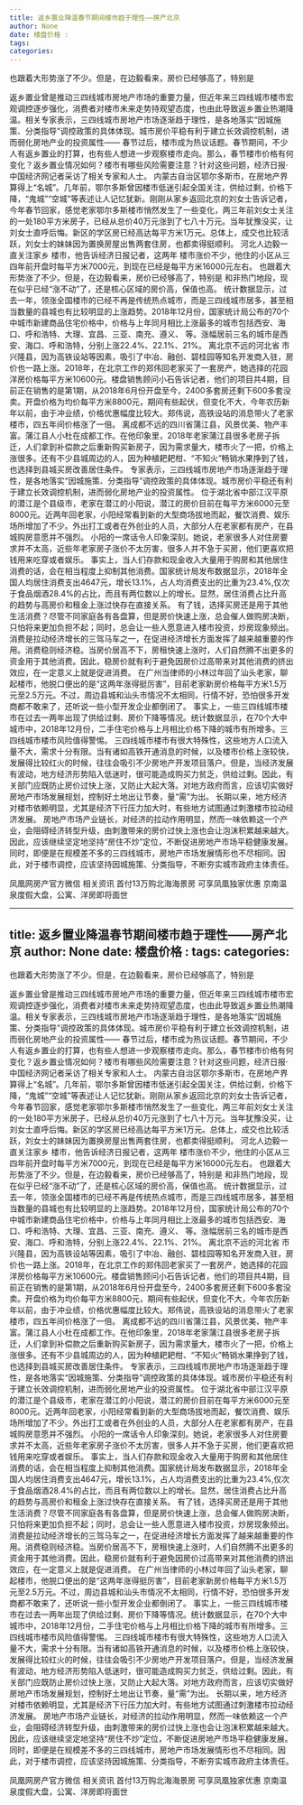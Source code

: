 ```yaml
---
title: 返乡置业降温春节期间楼市趋于理性——房产北京
author: None
date: 楼盘价格 : 
tags: 
categories: 
---
```

也跟着大形势涨了不少。但是，在边毅看来，房价已经够高了，特别是
<!-- more -->
返乡置业曾是推动三四线城市房地产市场的重要力量，但近年来三四线城市楼市宏观调控逐步强化，消费者对楼市未来走势持观望态度，也由此导致返乡置业热潮降温。相关专家表示，三四线城市房地产市场逐渐趋于理性，是各地落实“因城施策、分类指导”调控政策的具体体现。城市房价平稳有利于建立长效调控机制，进而弱化房地产业的投资属性——
春节过后，楼市成为热议话题。春节期间，不少人有返乡置业的打算，也有些人想进一步观察楼市走向。那么，春节楼市价格有何变化？返乡置业情况如何？楼市有哪些风险需要注意？针对这些问题，经济日报·中国经济网记者采访了相关专家和人士。
内蒙古自治区鄂尔多斯市，在房地产界算得上“名城”。几年前，鄂尔多斯曾因楼市低迷引起全国关注，供给过剩，价格下降，“鬼城”“空城”等表述让人记忆犹新。刚刚从家乡返回北京的刘女士告诉记者，今年春节回家，感觉老家鄂尔多斯楼市悄然发生了一些变化，两三年前刘女士关注的一处180平方米房子，已经从总价40万元涨到了七八十万元。当年犹豫没买，让刘女士直呼后悔。新区的学区房已经高达每平方米1万元。总体上，成交也比较活跃，刘女士的妹妹因为置换房屋出售两套住房，也都卖得挺顺利。
河北人边毅一直关注家乡
楼市，他告诉经济日报记者，这两年
楼市涨价不少，他住的小区从三四年前开盘时每平方米7000元，到现在已经是每平方米16000元左右。
也跟着大形势涨了不少。但是，在边毅看来，房价已经够高了，特别是
和非热门地段，现在似乎已经“涨不动”了，还是核心区域的房价高，保值也高。
统计数据显示，过去一年，领涨全国楼市的已经不再是传统热点城市，而是三四线城市居多，甚至相当数量的县城也有比较明显的上涨趋势。2018年12月份，国家统计局公布的70个中城市新建商品住宅价格中，价格与上年同月相比上涨最多的城市包括西安、海口、呼和浩特、大理、宜昌、三亚、南充、遵义、
等。涨幅居前三名的城市是西安、海口、呼和浩特，分别上涨22.4%、22.1%、21%。
离北京不远的河北省
市兴隆县，因为高铁设站等因素，吸引了中冶、融创、碧桂园等知名开发商入驻，房价也一路上涨。2018年，在北京工作的郑伟回老家买了一套房产，她选择的花园洋房价格每平方米10600元。楼盘销售顾问小石告诉记者，他们的项目共4期，目前正在销售的是第1期，从2018年6月份开盘至今，2400多套房还剩下600多套没卖。开盘价格为均价每平方米8800元，期间有些起伏，但变化不大，今年农历新年以前，由于冲业绩，价格优惠幅度比较大。郑伟说，高铁设站的消息带火了老家楼市，四五年间价格涨了一倍。
离成都不远的四川省蒲江县，风景优美、物产丰富。蒲江县人小杜在成都工作。在他印象里，2018年老家蒲江县很多老房子拆迁，人们拿到补偿款之后重新购买新房子，因为需求量大，楼市火了一把，价格上涨很多。还有不少县城周边的人，因为种植耙耙柑、“不知火”畅销水果挣到了钱，也选择到县城买房改善居住条件。
专家表示，三四线城市房地产市场逐渐趋于理性，是各地落实“因城施策、分类指导”调控政策的具体体现。城市房价平稳还有利于建立长效调控机制，进而弱化房地产业的投资属性。
位于湖北省中部江汉平原的潜江是个县级市，老家在潜江的小阳说，潜江的房价目前在每平方米6000元至8000元。近两年回老家，小阳经常看到新的大型商场拔地而起，餐饮消费、娱乐场所增加了不少。外出打工或者在外创业的人员，大部分人在老家都有房产，在县城购房意愿并不强烈。
小阳的一席话令人印象深刻。她说，老家很多人对住房要求并不太高，近些年老家房子涨价不太厉害，很多人并不急于买房，他们更喜欢把钱用来吃穿或者娱乐。
事实上，当人们存款和现金收入大量用于购房和其他居住消费的话，会在相当程度上抑制其他消费。国家统计局发布数据显示，2018年全国人均居住消费支出4647元，增长13.1%，占人均消费支出的比重为23.4%,仅次于食品烟酒28.4%的占比，而且有两位数以上的增长。显然，居住消费占比升高的趋势与高房价和租金上涨过快存在直接关系。
有了钱，选择买房还是用于其他生活消费？尽管不同家庭各有各盘算，但是房价快速上涨，总会催人做购房决断，只怕将来更加负担不起；同时，总会让一些人愿意进入楼市投资，炒房现象频出。
消费是拉动经济增长的三驾马车之一，在促进经济增长方面发挥了越来越重要的作用。消费稳则经济稳。当房价居高不下，房租快速上涨时，人们自然腾不出更多的资金用于其他消费。因此，稳房价就有利于避免因房价过高带来对其他消费的挤出效应，在一定意义上就是促进消费。
在广州当律师的小林过年回了汕头老家，聊起楼市，他脱口便出的是“这两年涨得挺厉害”，目前老家新房价格每平方米1.5万元至2.5万元。不过，周边县城和汕头市情况不太相同，行情不好，恐怕很多开发商都不敢来了，还听说一些小型开发企业都倒闭了。
事实上，一些三四线城市楼市在过去一两年出现了供给过剩、房价下降等情况。统计数据显示，在70个大中城市中，2018年12月份，二手住宅价格与上月相比价格下降的城市有所增多。三四线城市楼市风险值得警惕。
三四线城市楼市有很大特殊性，这些地方人口流入量不大，需求十分有限。当有诸如高铁开通消息的时候，以及楼市价格上涨较快，发展得比较红火的时候，往往会吸引不少房地产开发项目落户。但是，当经济发展有波动，地方经济形势陷入低迷时，很可能造成购买力贫乏，供给过剩。因此，有关部门应既防止房价过快上涨，又防止大起大落。对地方政府而言，应该切实做好房地产市场发展规划，控制好土地出让节奏，量“需”为出。
长期以来，地方经济对楼市依赖明显，尤其是经济下行压力加大时，有些地方试图通过刺激楼市拉动经济发展。
房地产市场产业链长，对经济的拉动作用明显，然而一味依赖这一个产业，会阻碍经济转型升级，由刺激带来的房价过快上涨也会让泡沫积累越来越大。因此，应该继续坚定地坚持“房住不炒”定位，不断促进房地产市场平稳健康发展。
同时，即便是在规模差不多的三四线城市，房地产市场发展情形也不尽相同。因此，对于楼市调控，应该坚持因城施策、分类指导，不断夯实城市政府主体责任。
                        
                        
                        
                        
                                        
                    
                    
                
                    
                    
                    
                
                    
                
凤凰网房产官方微信
相关资讯
首付13万购北海海景房 可享凤凰独家优惠
京南温泉度假大盘，公寓、洋房即将面世
	                        
	                    
	                        
	                    
---
title: 返乡置业降温春节期间楼市趋于理性——房产北京
author: None
date: 楼盘价格 : 
tags: 
categories: 
---
也跟着大形势涨了不少。但是，在边毅看来，房价已经够高了，特别是
<!-- more -->
返乡置业曾是推动三四线城市房地产市场的重要力量，但近年来三四线城市楼市宏观调控逐步强化，消费者对楼市未来走势持观望态度，也由此导致返乡置业热潮降温。相关专家表示，三四线城市房地产市场逐渐趋于理性，是各地落实“因城施策、分类指导”调控政策的具体体现。城市房价平稳有利于建立长效调控机制，进而弱化房地产业的投资属性——
春节过后，楼市成为热议话题。春节期间，不少人有返乡置业的打算，也有些人想进一步观察楼市走向。那么，春节楼市价格有何变化？返乡置业情况如何？楼市有哪些风险需要注意？针对这些问题，经济日报·中国经济网记者采访了相关专家和人士。
内蒙古自治区鄂尔多斯市，在房地产界算得上“名城”。几年前，鄂尔多斯曾因楼市低迷引起全国关注，供给过剩，价格下降，“鬼城”“空城”等表述让人记忆犹新。刚刚从家乡返回北京的刘女士告诉记者，今年春节回家，感觉老家鄂尔多斯楼市悄然发生了一些变化，两三年前刘女士关注的一处180平方米房子，已经从总价40万元涨到了七八十万元。当年犹豫没买，让刘女士直呼后悔。新区的学区房已经高达每平方米1万元。总体上，成交也比较活跃，刘女士的妹妹因为置换房屋出售两套住房，也都卖得挺顺利。
河北人边毅一直关注家乡
楼市，他告诉经济日报记者，这两年
楼市涨价不少，他住的小区从三四年前开盘时每平方米7000元，到现在已经是每平方米16000元左右。
也跟着大形势涨了不少。但是，在边毅看来，房价已经够高了，特别是
和非热门地段，现在似乎已经“涨不动”了，还是核心区域的房价高，保值也高。
统计数据显示，过去一年，领涨全国楼市的已经不再是传统热点城市，而是三四线城市居多，甚至相当数量的县城也有比较明显的上涨趋势。2018年12月份，国家统计局公布的70个中城市新建商品住宅价格中，价格与上年同月相比上涨最多的城市包括西安、海口、呼和浩特、大理、宜昌、三亚、南充、遵义、
等。涨幅居前三名的城市是西安、海口、呼和浩特，分别上涨22.4%、22.1%、21%。
离北京不远的河北省
市兴隆县，因为高铁设站等因素，吸引了中冶、融创、碧桂园等知名开发商入驻，房价也一路上涨。2018年，在北京工作的郑伟回老家买了一套房产，她选择的花园洋房价格每平方米10600元。楼盘销售顾问小石告诉记者，他们的项目共4期，目前正在销售的是第1期，从2018年6月份开盘至今，2400多套房还剩下600多套没卖。开盘价格为均价每平方米8800元，期间有些起伏，但变化不大，今年农历新年以前，由于冲业绩，价格优惠幅度比较大。郑伟说，高铁设站的消息带火了老家楼市，四五年间价格涨了一倍。
离成都不远的四川省蒲江县，风景优美、物产丰富。蒲江县人小杜在成都工作。在他印象里，2018年老家蒲江县很多老房子拆迁，人们拿到补偿款之后重新购买新房子，因为需求量大，楼市火了一把，价格上涨很多。还有不少县城周边的人，因为种植耙耙柑、“不知火”畅销水果挣到了钱，也选择到县城买房改善居住条件。
专家表示，三四线城市房地产市场逐渐趋于理性，是各地落实“因城施策、分类指导”调控政策的具体体现。城市房价平稳还有利于建立长效调控机制，进而弱化房地产业的投资属性。
位于湖北省中部江汉平原的潜江是个县级市，老家在潜江的小阳说，潜江的房价目前在每平方米6000元至8000元。近两年回老家，小阳经常看到新的大型商场拔地而起，餐饮消费、娱乐场所增加了不少。外出打工或者在外创业的人员，大部分人在老家都有房产，在县城购房意愿并不强烈。
小阳的一席话令人印象深刻。她说，老家很多人对住房要求并不太高，近些年老家房子涨价不太厉害，很多人并不急于买房，他们更喜欢把钱用来吃穿或者娱乐。
事实上，当人们存款和现金收入大量用于购房和其他居住消费的话，会在相当程度上抑制其他消费。国家统计局发布数据显示，2018年全国人均居住消费支出4647元，增长13.1%，占人均消费支出的比重为23.4%,仅次于食品烟酒28.4%的占比，而且有两位数以上的增长。显然，居住消费占比升高的趋势与高房价和租金上涨过快存在直接关系。
有了钱，选择买房还是用于其他生活消费？尽管不同家庭各有各盘算，但是房价快速上涨，总会催人做购房决断，只怕将来更加负担不起；同时，总会让一些人愿意进入楼市投资，炒房现象频出。
消费是拉动经济增长的三驾马车之一，在促进经济增长方面发挥了越来越重要的作用。消费稳则经济稳。当房价居高不下，房租快速上涨时，人们自然腾不出更多的资金用于其他消费。因此，稳房价就有利于避免因房价过高带来对其他消费的挤出效应，在一定意义上就是促进消费。
在广州当律师的小林过年回了汕头老家，聊起楼市，他脱口便出的是“这两年涨得挺厉害”，目前老家新房价格每平方米1.5万元至2.5万元。不过，周边县城和汕头市情况不太相同，行情不好，恐怕很多开发商都不敢来了，还听说一些小型开发企业都倒闭了。
事实上，一些三四线城市楼市在过去一两年出现了供给过剩、房价下降等情况。统计数据显示，在70个大中城市中，2018年12月份，二手住宅价格与上月相比价格下降的城市有所增多。三四线城市楼市风险值得警惕。
三四线城市楼市有很大特殊性，这些地方人口流入量不大，需求十分有限。当有诸如高铁开通消息的时候，以及楼市价格上涨较快，发展得比较红火的时候，往往会吸引不少房地产开发项目落户。但是，当经济发展有波动，地方经济形势陷入低迷时，很可能造成购买力贫乏，供给过剩。因此，有关部门应既防止房价过快上涨，又防止大起大落。对地方政府而言，应该切实做好房地产市场发展规划，控制好土地出让节奏，量“需”为出。
长期以来，地方经济对楼市依赖明显，尤其是经济下行压力加大时，有些地方试图通过刺激楼市拉动经济发展。
房地产市场产业链长，对经济的拉动作用明显，然而一味依赖这一个产业，会阻碍经济转型升级，由刺激带来的房价过快上涨也会让泡沫积累越来越大。因此，应该继续坚定地坚持“房住不炒”定位，不断促进房地产市场平稳健康发展。
同时，即便是在规模差不多的三四线城市，房地产市场发展情形也不尽相同。因此，对于楼市调控，应该坚持因城施策、分类指导，不断夯实城市政府主体责任。
                        
                        
                        
                        
                                        
                    
                    
                
                    
                    
                    
                
                    
                
凤凰网房产官方微信
相关资讯
首付13万购北海海景房 可享凤凰独家优惠
京南温泉度假大盘，公寓、洋房即将面世
	                        
	                    
	                        
	                    
